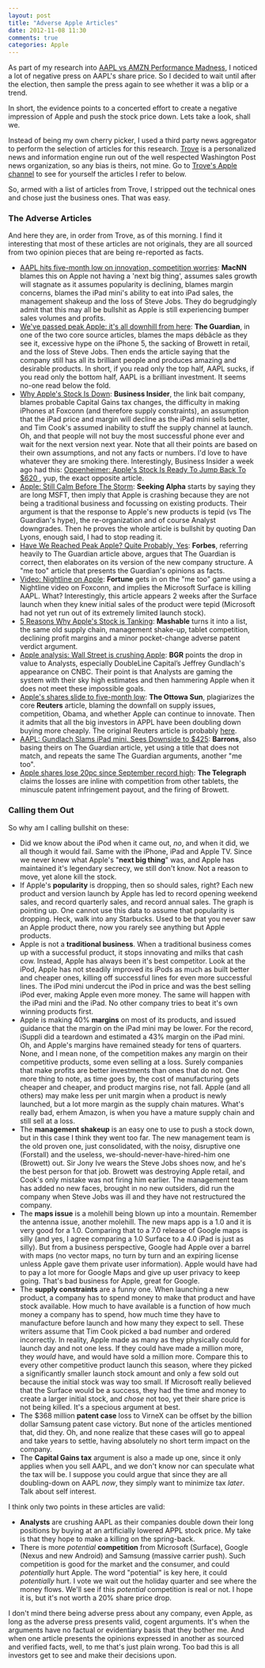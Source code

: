 ```yaml
---
layout: post
title: "Adverse Apple Articles"
date: 2012-11-08 11:30
comments: true
categories: Apple
---
```


As part of my research into [AAPL vs AMZN Performance Madness](https://hiltmon.com/blog/2012/11/05/aapl-vs-amzn-performance-madness/), I noticed a lot of negative press on AAPL's share price. So I decided to wait until after the election, then sample the press again to see whether it was a blip or a trend.

In short, the evidence points to a concerted effort to create a negative impression of Apple and push the stock price down. Lets take a look, shall we.

<!--more-->

Instead of being my own cherry picker, I used a third party news aggregator to perform the selection of articles for this research. [Trove](http://www.trove.com/) is a personalized news and information engine run out of the well respected Washington Post news organization, so any bias is theirs, not mine. Go to [Trove's Apple channel](http://www.trove.com/channel/38928/Apple) to see for yourself the articles I refer to below.

So, armed with a list of articles from Trove, I stripped out the technical ones and chose just the business ones. That was easy. 

### The Adverse Articles

And here they are, in order from Trove, as of this morning. I find it interesting that most of these articles are not originals, they are all sourced from two opinion pieces that are being re-reported as facts.

* [AAPL hits five-month low on innovation, competition worries](http://www.macnn.com/articles/12/11/07/investors.nervous.that.company.may.have.peaked/): **MacNN** blames this on Apple not having a 'next big thing', assumes sales growth will stagnate as it assumes popularity is declining, blames margin concerns, blames the iPad mini's ability to eat into iPad sales, the management shakeup and the loss of Steve Jobs. They do begrudgingly admit that this may all be bullshit as Apple is still experiencing bumper sales volumes and profits.
* [We've passed peak Apple: it's all downhill from here](http://www.guardian.co.uk/technology/2012/nov/07/peak-apple): **The Guardian**, in one of the two core source articles, blames the maps débâcle as they see it, excessive hype on the iPhone 5, the sacking of Browett in retail, and the loss of Steve Jobs. Then ends the article saying that the company still has all its brilliant people and produces amazing and desirable products. In short, if you read only the top half, AAPL sucks, if you read only the bottom half, AAPL is a brilliant investment. It seems no-one read below the fold.
* [Why Apple's Stock Is Down](http://www.businessinsider.com/why-apples-stock-is-down-2012-11): **Business Insider**, the link bait company, blames probable Capital Gains tax changes, the difficulty in making iPhones at Foxconn (and therefore supply constraints), an assumption that the iPad price and margin will decline as the iPad mini sells better, and Tim Cook's assumed inability to stuff the supply channel at launch. Oh, and that people will not buy the most successful phone ever and wait for the next version next year. Note that all their points are based on their own assumptions, and not any facts or numbers. I'd love to have whatever they are smoking there. Interestingly, Business Insider a week ago had this: [Oppenheimer: Apple's Stock Is Ready To Jump Back To $620 ](http://www.businessinsider.com/oppenheimer-apples-stock-is-ready-to-jump-back-to-620-2012-11), yup, the exact opposite article.
* [Apple: Still Calm Before The Storm](http://seekingalpha.com/article/990291-apple-still-calm-before-the-storm?source=feed): **Seeking Alpha** starts by saying they are long MSFT, then imply that Apple is crashing because they are not being a traditional business and focussing on existing products. Their argument is that the response to Apple's new products is tepid (vs The Guardian's hype), the re-organization and of course Analyst downgrades. Then he proves the whole article is bullshit by quoting Dan Lyons, enough said, I had to stop reading it.
* [Have We Reached Peak Apple? Quite Probably, Yes](http://www.forbes.com/sites/timworstall/2012/11/08/have-we-reached-peak-apple-quite-probably-yes/): **Forbes**, referring heavily to The Guardian article above, argues that The Guardian is correct, then elaborates on its version of the new company structure. A "me too" article that presents the Guardian's opinions as facts.
* [Video: Nightline on Apple](http://tech.fortune.cnn.com/2012/11/08/video-nightline-on-apple/): **Fortune** gets in on the "me too" game using a Nightline video on Foxconn, and implies the Microsoft Surface is killing AAPL. What? Interestingly, this article appears 2 weeks after the Surface launch when they knew initial sales of the product were tepid (Microsoft had not yet run out of its extremely limited launch stock).
* [5 Reasons Why Apple's Stock is Tanking](http://mashable.com/2012/11/07/why-apple-stock-is-tanking/): **Mashable** turns it into a list, the same old supply chain, management shake-up, tablet competition, declining profit margins and a minor pocket-change adverse patent verdict argument.
* [Apple analysis: Wall Street is crushing Apple](http://bgr.com/2012/11/08/apple-analysis-wall-street/): **BGR** points the drop in value to Analysts, especially DoubleLine Capital’s Jeffrey Gundlach's appearance on CNBC. Their point is that Analysts are gaming the system with their sky high estimates and then hammering Apple when it does not meet these impossible goals.
* [Apple's shares slide to five-month low](http://www.ottawasun.com/2012/11/07/apples-shares-slide-to-five-month-low): **The Ottowa Sun**, plagiarizes the core **Reuters** article, blaming the downfall on supply issues, competition, Obama, and whether Apple can continue to innovate. Then it admits that all the big investors in APPL have been doubling down buying more cheaply. The original Reuters article is probably [here](http://www.newsmax.com/SciTech/apple-shares-market-stocks/2012/11/07/id/463254).
* [AAPL: Gundlach Slams iPad mini, Sees Downside to $425](http://blogs.barrons.com/techtraderdaily/2012/11/07/aapl-gundlach-slams-ipad-sees-downside-to-425/): **Barrons**, also basing theirs on The Guardian article, yet using a title that does not match, and repeats the same The Guardian arguments, another "me too".
* [Apple shares lose 20pc since September record high](http://www.telegraph.co.uk/finance/newsbysector/mediatechnologyandtelecoms/electronics/9662494/Apple-shares-lose-20pc-since-September-record-high.html): **The Telegraph** claims the losses are inline with competition from other tablets, the minuscule patent infringement payout, and the firing of Browett.

### Calling them Out

So why am I calling bullshit on these:

* Did we know about the iPod when it came out, *no*, and when it did, we all though it would fail. Same with the iPhone, iPad and Apple TV. Since we never knew what Apple's "**next big thing**" was, and Apple has maintained it's legendary secrecy, we still don't know. Not a reason to move, yet alone kill the stock.
* If Apple's **popularity** is dropping, then so should sales, right? Each new product and version launch by Apple has led to record opening weekend sales, and record quarterly sales, and record annual sales. The graph is pointing up. One cannot use this data to assume that popularity is dropping. Heck, walk into any Starbucks. Used to be that you never saw an Apple product there, now you rarely see anything but Apple products.
* Apple is not a **traditional business**. When a traditional business comes up with a successful product, it stops innovating and milks that cash cow. Instead, Apple has always been it's best competitor. Look at the iPod, Apple has not steadily improved its iPods as much as built better and cheaper ones, killing off successful lines for even more successful lines. The iPod mini undercut the iPod in price and was the best selling iPod ever, making Apple even more money. The same will happen with the iPad mini and the iPad. No other company tries to beat it's own winning products first.
* Apple is making 40% **margins** on most of its products, and issued guidance that the margin on the iPad mini may be lower. For the record, iSuppli did a teardown and estimated a 43% margin on the iPad mini. Oh, and Apple's margins have remained steady for tens of quarters. None, and I mean none, of the competition makes any margin on their competitive products, some even selling at a loss. Surely companies that make profits are better investments than ones that do not. One more thing to note, as time goes by, the cost of manufacturing gets cheaper and cheaper, and product margins rise, not fall. Apple (and all others) may make less per unit margin when a product is newly launched, but a lot more margin as the supply chain matures. What's really bad, erhem Amazon, is when you have a mature supply chain and still sell at a loss.
* The **management shakeup** is an easy one to use to push a stock down, but in this case I think they went too far. The new management team is the old proven one, just consolidated, with the noisy, disruptive one (Forstall) and the useless, we-should-never-have-hired-him one (Browett) out. Sir Jony Ive wears the Steve Jobs shoes now, and he's the best person for that job. Browett was destroying Apple retail, and Cook's only mistake was not firing him earlier. The management team has added no new faces, brought in no new outsiders, did run the company when Steve Jobs was ill and they have not restructured the company.
* The **maps issue** is a molehill being blown up into a mountain. Remember the antenna issue, another molehill. The new maps app is a 1.0 and it is very good for a 1.0. Comparing that to a 7.0 release of Google maps is silly (and yes, I agree comparing a 1.0 Surface to a 4.0 iPad is just as silly). But from a business perspective, Google had Apple over a barrel with maps (no vector maps, no turn by turn and an expiring license unless Apple gave them private user information). Apple would have had to pay a lot more for Google Maps and give up user privacy to keep going. That's bad business for Apple, great for Google.
* The **supply constraints** are a funny one. When launching a new product, a company has to spend money to make that product and have stock available. How much to have available is a function of how much money a company has to spend, how much time they have to manufacture before launch and how many they expect to sell. These writers assume that Tim Cook picked a bad number and ordered incorrectly. In reality, Apple made as many as they physically could for launch day and not one less. If they could have made a million more, they *would* have, and would have sold a million more. Compare this to every other competitive product launch this season, where they picked a significantly smaller launch stock amount and only a few sold out because the initial stock was way too small. If Microsoft really believed that the Surface would be a success, they had the time and money to create a larger initial stock, and *chose* not too, yet their share price is not being killed. It's a specious argument at best.
* The $368 million **patent case** loss to VirneX can be offset by the billion dollar Samsung patent case victory. But none of the articles mentioned that, did they. Oh, and none realize that these cases will go to appeal and take years to settle, having absolutely no short term impact on the company.
* The **Capital Gains tax** argument is also a made up one, since it only applies when you sell AAPL, and we don't know nor can speculate what the tax will be. I suppose you could argue that since they are all doubling-down on AAPL *now*, they simply want to minimize tax *later*. Talk about self interest.

I think only two points in these articles are valid:

* **Analysts** are crushing AAPL as their companies double down their long positions by buying at an artificially lowered APPL stock price. My take is that they hope to make a killing on the spring-back.
* There is more *potential* **competition** from Microsoft (Surface), Google (Nexus and new Android) and Samsung (massive carrier push). Such competition is good for the market and the consumer, and could *potentially* hurt Apple. The word "potential" is key here, it could *potentially* hurt. I vote we wait out the holiday quarter and see where the money flows. We'll see if this *potential* competition is real or not. I hope it is, but it's not worth a 20% share price drop.

I don't mind there being adverse press about any company, even Apple, as long as the adverse press presents valid, cogent arguments. It's when the arguments have no factual or evidentiary basis that they bother me. And when one article presents the opinions expressed in another as sourced and verified facts, well, to me that's just plain wrong. Too bad this is all investors get to see and make their decisions upon.
